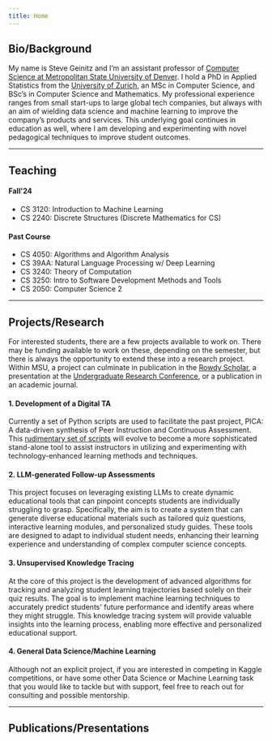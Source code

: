 ```yaml
---
title: Home
---
```


## Bio/Background
My name is Steve Geinitz and I’m an assistant professor of [Computer Science at Metropolitan State University of Denver](https://www.msudenver.edu/computer-sciences/). I hold a PhD in Applied Statistics from the [University of Zurich](https://www.uzh.ch/en.html), an MSc in Computer Science, and BSc’s in Computer Science and Mathematics. My professional experience ranges from small start-ups to large global tech companies, but always with an aim of wielding data science and machine learning to improve the company’s products and services. This underlying goal continues in education as well, where I am developing and experimenting with novel pedagogical techniques to improve student outcomes. 

___

## Teaching

#### Fall'24
- CS 3120: Introduction to Machine Learning
- CS 2240: Discrete Structures (Discrete Mathematics for CS)
  
#### Past Course
- CS 4050: Algorithms and Algorithm Analysis
- CS 39AA: Natural Language Processing w/ Deep Learning
- CS 3240: Theory of Computation
- CS 3250: Intro to Software Development Methods and Tools
- CS 2050: Computer Science 2
 


___

## Projects/Research
For interested students, there are a few projects available to work on. There
may be funding available to work on these, depending on the semester, but there
is always the opportunity to extend these into a research project. Within MSU,
a project can culminate in publication in the [Rowdy
Scholar](https://www.msudenver.edu/rowdy-scholar/), a presentation
at the [Undergraduate Research
Conference](https://www.msudenver.edu/undergraduate-research-creative-scholarship-program/undergraduate-research-conference/), or a publication in an academic journal.


#### 1. Development of a Digital TA
Currently a set of Python scripts are used to facilitate the past project,
PICA: A data-driven synthesis of Peer Instruction and Continuous Assessment.
This [rudimentary set of scripts](https://github.com/sgeinitz/picata) will
evolve to become a more sophisticated stand-alone tool to assist instructors in
utilizing and experimenting with technology-enhanced learning methods and
techniques. 

#### 2. LLM-generated Follow-up Assessments
This project focuses on leveraging existing LLMs to create dynamic educational
tools that can pinpoint concepts students are individually struggling to grasp.
Specifically, the aim is to create a system that can 
generate diverse educational materials such as tailored quiz questions,
interactive learning modules, and personalized study guides. These tools are
designed to adapt to individual student needs, enhancing their learning
experience and understanding of complex computer science concepts.

#### 3. Unsupervised Knowledge Tracing
At the core of this project is the development of advanced algorithms for
tracking and analyzing student learning trajectories based solely on their quiz
results. The goal is to implement machine learning techniques to accurately
predict students' future performance and identify areas where they might
struggle. This knowledge tracing system will provide valuable insights into the
learning process, enabling more effective and personalized educational support. 

#### 4. General Data Science/Machine Learning
Although not an explicit project, if you are interested in competing in Kaggle
competitions, or have some other Data Science or Machine Learning task that you
would like to tackle but with support, feel free to reach out for consulting
and possible mentorship.

--- 

## Publications/Presentations

